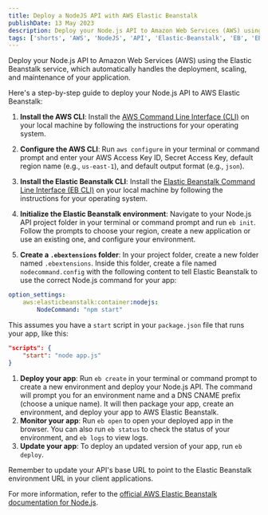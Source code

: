 ```yaml
---
title: Deploy a NodeJS API with AWS Elastic Beanstalk
publishDate: 13 May 2023
description: Deploy your Node.js API to Amazon Web Services (AWS) using the Elastic Beanstalk service.
tags: ['shorts', 'AWS', 'NodeJS', 'API', 'Elastic-Beanstalk', 'EB', 'EB-CLI', 'deployment']
---
```


Deploy your Node.js API to Amazon Web Services (AWS) using the Elastic Beanstalk service, which automatically handles the deployment, scaling, and maintenance of your application.

Here's a step-by-step guide to deploy your Node.js API to AWS Elastic Beanstalk:

1.  **Install the AWS CLI**: Install the [AWS Command Line Interface (CLI)](https://aws.amazon.com/cli/) on your local machine by following the instructions for your operating system.

2.  **Configure the AWS CLI**: Run `aws configure` in your terminal or command prompt and enter your AWS Access Key ID, Secret Access Key, default region name (e.g., `us-east-1`), and default output format (e.g., `json`).

3.  **Install the Elastic Beanstalk CLI**: Install the [Elastic Beanstalk Command Line Interface (EB CLI)](https://docs.aws.amazon.com/elasticbeanstalk/latest/dg/eb-cli3-install.html) on your local machine by following the instructions for your operating system.

4.  **Initialize the Elastic Beanstalk environment**: Navigate to your Node.js API project folder in your terminal or command prompt and run `eb init`. Follow the prompts to choose your region, create a new application or use an existing one, and configure your environment.

5.  **Create a `.ebextensions` folder**: In your project folder, create a new folder named `.ebextensions`. Inside this folder, create a file named `nodecommand.config` with the following content to tell Elastic Beanstalk to use the correct Node.js command for your app:

```yaml
option_settings:
	aws:elasticbeanstalk:container:nodejs:
		NodeCommand: "npm start"
```

This assumes you have a `start` script in your `package.json` file that runs your app, like this:

```json
"scripts": {
	"start": "node app.js"
}
```

1.  **Deploy your app**: Run `eb create` in your terminal or command prompt to create a new environment and deploy your Node.js API. The command will prompt you for an environment name and a DNS CNAME prefix (choose a unique name). It will then package your app, create an environment, and deploy your app to AWS Elastic Beanstalk.
2.  **Monitor your app**: Run `eb open` to open your deployed app in the browser. You can also run `eb status` to check the status of your environment, and `eb logs` to view logs.
3.  **Update your app**: To deploy an updated version of your app, run `eb deploy`.

Remember to update your API's base URL to point to the Elastic Beanstalk environment URL in your client applications.

For more information, refer to the [official AWS Elastic Beanstalk documentation for Node.js](https://docs.aws.amazon.com/elasticbeanstalk/latest/dg/create_deploy_nodejs.html).
